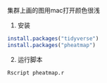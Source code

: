 集群上画的图用mac打开颜色很浅

1. 安装
```r
install.packages("tidyverse")
install.packages("pheatmap")
```
2. 运行脚本
```sh
Rscript pheatmap.r
```
